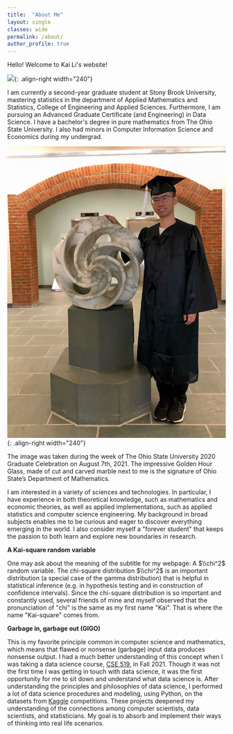```yaml
---
title:  "About Me"
layout: single
classes: wide
permalink: /about/
author_profile: true
---
```


Hello! Welcome to Kai Li's website! 

![](/images/image3.jpg){: .align-right width="240"}

I am currently a second-year graduate student at Stony Brook University, mastering statistics in the department of Applied Mathematics and Statistics, College of Engineering and Applied Sciences. Furthermore, I am pursuing an Advanced Graduate Certificate (and Engineering) in Data Science. I have a bachelor's degree in pure mathematics from The Ohio State University. I also had minors in Computer Information Science and Economics during my undergrad. 

![](/images/image2.jpg){: .align-right width="240"}

The image was taken during the week of The Ohio State University 2020 Graduate Celebration on August 7th, 2021. The impressive Golden Hour Glass, made of cut and carved marble next to me is the signature of Ohio State’s Department of Mathematics.

I am interested in a variety of sciences and technologies. In particular, I have experience in both theoretical knowledge, such as mathematics and economic theories, as well as applied implementations, such as applied statistics and computer science engineering. My background in broad subjects enables me to be curious and eager to discover everything emerging in the world. I also consider myself a "forever student" that keeps the passion to both learn and explore new boundaries in research.

**A Kai-square random variable**

One may ask about the meaning of the subtitle for my webpage: A $\\chi^2$ random variable. The chi-square distribution $\\chi^2$ is an important distribution (a special case of the gamma distribution) that is helpful in statistical inference (e.g. in hypothesis testing and in construction of confidence intervals). Since the chi-square distribution is so important and constantly used, several friends of mine and myself observed that the pronunciation of "chi" is the same as my first name "Kai". That is where the name "Kai-square" comes from.

**Garbage in, garbage out (GIGO)**

This is my favorite principle common in computer science and mathematics, which means that flawed or nonsense (garbage) input data produces nonsense output. I had a much better understanding of this concept when I was taking a data science course, [CSE 519](/grad/cse519/), in Fall 2021. Though it was not the first time I was getting in touch with data science, it was the first opportunity for me to sit down and understand what data science is. After understanding the principles and philosophies of data science, I performed a lot of data science procedures and modeling, using Python, on the datasets from [Kaggle](https://www.kaggle.com/) competitions. These projects deepened my understanding of the connections among computer scientists, data scientists, and statisticians. My goal is to absorb and implement their ways of thinking into real life scenarios.
